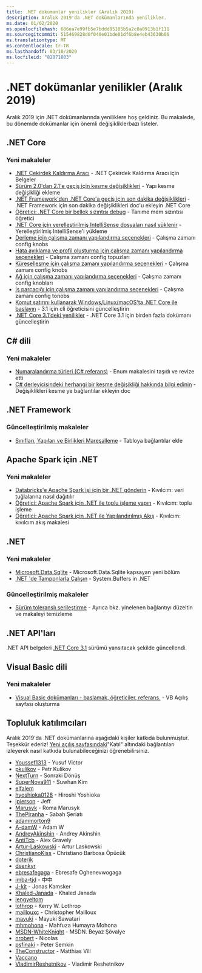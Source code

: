 ```yaml
---
title: .NET dokümanlar yenilikler (Aralık 2019)
description: Aralık 2019'da .NET dokümanlarında yenilikler.
ms.date: 01/02/2020
ms.openlocfilehash: 686ea7e99fb5e7bddd85105b5a2c0a0913b1f111
ms.sourcegitcommit: 515469828d0f040e01bde01df6b8e4eb43630b06
ms.translationtype: MT
ms.contentlocale: tr-TR
ms.lasthandoff: 03/10/2020
ms.locfileid: "82071803"
---
```

# <a name="net-docs-whats-new-december-2019"></a>.NET dokümanlar yenilikler (Aralık 2019)

Aralık 2019 için .NET dokümanlarında yeniliklere hoş geldiniz. Bu makalede, bu dönemde dokümanlar için önemli değişikliklerbazı listeler.

## <a name="net-core"></a>.NET Core

### <a name="new-articles"></a>Yeni makaleler

- [.NET Çekirdek Kaldırma Aracı](../core/additional-tools/uninstall-tool.md) - .NET Çekirdek Kaldırma Aracı için Belgeler
- [Sürüm 2.0'dan 2.1'e geçiş için kesme değişiklikleri](../core/compatibility/2.0-2.1.md) - Yapı kesme değişikliği ekleme
- [.NET Framework'den .NET Core'a geçiş için son dakika değişiklikleri](../core/compatibility/fx-core.md) - .NET Framework için son dakika değişiklikleri doc'u ekleyin .NET Core
- [Öğretici: .NET Core bir bellek sızıntısı debug](../core/diagnostics/debug-memory-leak.md) - Tanıme mem sızıntısı öğretici
- [.NET Core için yerelleştirilmiş IntelliSense dosyaları nasıl yüklenir](../core/install/localized-intellisense.md) - Yerelleştirilmiş IntelliSense'i yükleme
- [Derleme için çalışma zamanı yapılandırma seçenekleri](../core/run-time-config/compilation.md) - Çalışma zamanı config knobs
- [Hata ayıklama ve profil oluşturma için çalışma zamanı yapılandırma seçenekleri](../core/run-time-config/debugging-profiling.md) - Çalışma zamanı config topuzları
- [Küreselleşme için çalışma zamanı yapılandırma seçenekleri](../core/run-time-config/globalization.md) - Çalışma zamanı config knobs
- [Ağ için çalışma zamanı yapılandırma seçenekleri](../core/run-time-config/networking.md) - Çalışma zamanı config knobları
- [İş parçacığı için çalışma zamanı yapılandırma seçenekleri](../core/run-time-config/threading.md) - Çalışma zamanı config tonobs
- [Komut satırını kullanarak Windows/Linux/macOS'ta .NET Core ile başlayın](../core/tutorials/cli-create-console-app.md) - 3.1 için cli öğreticisini güncelleştirin
- [.NET Core 3.1'deki yenilikler](../core/whats-new/dotnet-core-3-1.md) - .NET Core 3.1 için birden fazla dokümanı güncelleştirin

## <a name="c-language"></a>C# dili

### <a name="new-articles"></a>Yeni makaleler

- [Numaralandırma türleri (C# referans)](../csharp/language-reference/builtin-types/enum.md) - Enum makalesini taşıdı ve revize etti
- [C# derleyicisindeki herhangi bir kesme değişikliği hakkında bilgi edinin](../csharp/whats-new/breaking-changes.md) - Değişiklikleri kesme ye bağlantılar ekleyin doc

## <a name="net-framework"></a>.NET Framework

### <a name="updated-articles"></a>Güncelleştirilmiş makaleler

- [Sınıfları, Yapıları ve Birlikleri Mareşalleme](../framework/interop/marshaling-classes-structures-and-unions.md) - Tabloya bağlantılar ekle

## <a name="net-for-apache-spark"></a>Apache Spark için .NET

### <a name="new-articles"></a>Yeni makaleler

- [Databricks'e Apache Spark işi için bir .NET gönderin](../spark/how-to-guides/databricks-deploy-methods.md) - Kıvılcım: veri tuğlalarına nasıl dağıtılır
- [Öğretici: Apache Spark için .NET ile toplu işleme yapın](../spark/tutorials/batch-processing.md) - Kıvılcım: toplu işleme
- [Öğretici: Apache Spark için .NET ile Yapılandırılmış Akış](../spark/tutorials/streaming.md) - Kıvılcım: kıvılcım akış makalesi

## <a name="net"></a>.NET

### <a name="new-articles"></a>Yeni makaleler

- [Microsoft.Data.Sqlite](../standard/data/sqlite/index.md) - Microsoft.Data.Sqlite kapsayan yeni bölüm
- [.NET 'de Tamponlarla Çalışın](../standard/io/buffers.md) - System.Buffers in .NET

### <a name="updated-articles"></a>Güncelleştirilmiş makaleler

- [Sürüm toleranslı serileştirme](../standard/serialization/version-tolerant-serialization.md) - Ayrıca bkz. yinelenen bağlantıyı düzeltin ve makaleyi temizleme

## <a name="net-apis"></a>.NET API'ları

.NET API belgeleri [.NET Core 3.1](https://docs.microsoft.com/dotnet/api/?view=netcore-3.1) sürümü yansıtacak şekilde güncellendi.

## <a name="visual-basic-language"></a>Visual Basic dili

### <a name="new-articles"></a>Yeni makaleler

- [Visual Basic dokümanları - başlamak, öğreticiler, referans.](../visual-basic/index.yml) - VB Açılış sayfası oluşturma

## <a name="community-contributors"></a>Topluluk katılımcıları

Aralık 2019'da .NET dokümanlarına aşağıdaki kişiler katkıda bulunmuştur. Teşekkür ederiz! [Yeni açılış sayfasındaki](index.yml)"Katıl" altındaki bağlantıları izleyerek nasıl katkıda bulunabileceğinizi öğrenebilirsiniz.

- [Youssef1313](https://github.com/Youssef1313) - Yusuf Victor
- [pkulikov](https://github.com/pkulikov) - Petr Kulikov
- [NextTurn](https://github.com/NextTurn) - Sonraki Dönüş
- [SuperNova911](https://github.com/SuperNova911) - Suwhan Kim
- [elfalem](https://github.com/elfalem)
- [hyoshioka0128](https://github.com/hyoshioka0128) - Hiroshi Yoshioka
- [jpierson](https://github.com/jpierson) - Jeff
- [Marusyk](https://github.com/Marusyk) - Roma Marusyk
- [ThePiranha](https://github.com/ThePiranha) - Sabah Şeriatı
- [adammorton9](https://github.com/adammorton9)
- [A-damW](https://github.com/A-damW) - Adam W
- [AndreyAkinshin](https://github.com/AndreyAkinshin) - Andrey Akinshin
- [AntiTcb](https://github.com/AntiTcb) - Alex Gravely
- [Artur-Laskowski](https://github.com/Artur-Laskowski) - Artur Laskowski
- [ChristianoKiss](https://github.com/ChristianoKiss) - Christiano Barbosa Öpücük
- [doterik](https://github.com/doterik)
- [dsenkyr](https://github.com/dsenkyr)
- [ebresafegaga](https://github.com/ebresafegaga) - Ebresafe Oghenevwogaga
- [imba-tjd](https://github.com/imba-tjd) - 中中
- [J-kit](https://github.com/J-kit) - Jonas Kamsker
- [Khaled-Janada](https://github.com/Khaled-Janada) - Khaled Janada
- [lengyeltom](https://github.com/lengyeltom)
- [lothrop](https://github.com/lothrop) - Kerry W. Lothrop
- [maillouxc](https://github.com/maillouxc) - Christopher Mailloux
- [mayuki](https://github.com/mayuki) - Mayuki Sawatari
- [mhmohona](https://github.com/mhmohona) - Mahfuza Humayra Mohona
- [MSDN-WhiteKnight](https://github.com/MSDN-WhiteKnight) - MSDN. Beyaz Şövalye
- [nrobert](https://github.com/nrobert) - Nicolas
- [psfinaki](https://github.com/psfinaki) - Peter Semkin
- [TheConstructor](https://github.com/TheConstructor) - Matthias Vill
- [Vaccano](https://github.com/Vaccano)
- [VladimirReshetnikov](https://github.com/VladimirReshetnikov) - Vladimir Reshetnikov
